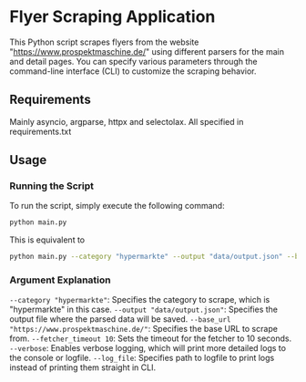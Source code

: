 # Flyer Scraping Application

This Python script scrapes flyers from the website "https://www.prospektmaschine.de/" using different parsers for the main and detail pages. You can specify various parameters through the command-line interface (CLI) to customize the scraping behavior.

## Requirements

Mainly asyncio, argparse, httpx and selectolax. All specified in requirements.txt

## Usage

### Running the Script

To run the script, simply execute the following command:

```bash
python main.py
```

This is equivalent to 

```bash
python main.py --category "hypermarkte" --output "data/output.json" --base_url "https://www.prospektmaschine.de/" --fetcher_timeout 10
```

### Argument Explanation 

```--category "hypermarkte"```: Specifies the category to scrape, which is "hypermarkte" in this case.
```--output "data/output.json"```: Specifies the output file where the parsed data will be saved.
```--base_url "https://www.prospektmaschine.de/"```: Specifies the base URL to scrape from.
```--fetcher_timeout 10```: Sets the timeout for the fetcher to 10 seconds.
```--verbose```: Enables verbose logging, which will print more detailed logs to the console or logfile.
```--log_file```: Specifies path to logfile to print logs instead of printing them straight in CLI.